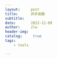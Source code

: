 ```yaml
---
layout:     post
title:      异步函数
subtitle:   
date:       2022-12-09
author:     zlw
header-img: 
catalog: 	 true
tags:
    - tools

---
```

